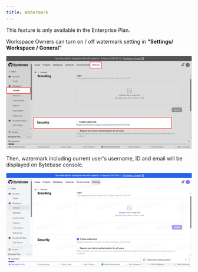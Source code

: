 ```yaml
---
title: Watermark
---
```


<HintBlock type="info">

This feature is only available in the Enterprise Plan.

</HintBlock>

Workspace Owners can turn on / off watermark setting in **"Settings/ Workspace / General"**


![watermark-setting.webp](/content/docs/security/watermark/watermark-setting.webp)

Then, watermark including current user's username, ID and email will be displayed on Bytebase console.


![watermark-displaying.webp](/content/docs/security/watermark/watermark-displaying.webp)
